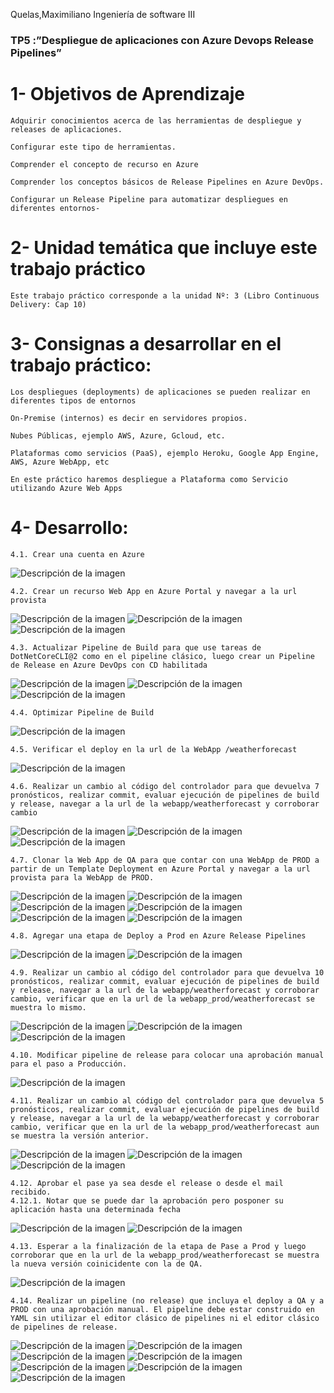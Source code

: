 Quelas,Maximiliano
Ingeniería de software III

### TP5 :”Despliegue de aplicaciones con Azure Devops Release Pipelines”

# 1- Objetivos de Aprendizaje
	Adquirir conocimientos acerca de las herramientas de despliegue y releases de aplicaciones.
	
	Configurar este tipo de herramientas.
	
	Comprender el concepto de recurso en Azure
	
	Comprender los conceptos básicos de Release Pipelines en Azure DevOps.
	
	Configurar un Release Pipeline para automatizar despliegues en diferentes entornos-

# 2- Unidad temática que incluye este trabajo práctico
	
	Este trabajo práctico corresponde a la unidad Nº: 3 (Libro Continuous Delivery: Cap 10)

# 3- Consignas a desarrollar en el trabajo práctico:
	
	Los despliegues (deployments) de aplicaciones se pueden realizar en diferentes tipos de entornos
	
	On-Premise (internos) es decir en servidores propios.
	
	Nubes Públicas, ejemplo AWS, Azure, Gcloud, etc.
	
	Plataformas como servicios (PaaS), ejemplo Heroku, Google App Engine, AWS, Azure WebApp, etc
	
	En este práctico haremos despliegue a Plataforma como Servicio utilizando Azure Web Apps

# 4- Desarrollo:

	4.1. Crear una cuenta en Azure

![Descripción de la imagen](Imagen1.png)

	4.2. Crear un recurso Web App en Azure Portal y navegar a la url provista

![Descripción de la imagen](Imagen2.png)
![Descripción de la imagen](Imagen3.png)
![Descripción de la imagen](Imagen4.png)

	4.3. Actualizar Pipeline de Build para que use tareas de DotNetCoreCLI@2 como en el pipeline clásico, luego crear un Pipeline de Release en Azure DevOps con CD habilitada

![Descripción de la imagen](Imagen5.png)
![Descripción de la imagen](Imagen6.png)
![Descripción de la imagen](Imagen7.png)

	4.4. Optimizar Pipeline de Build

![Descripción de la imagen](Imagen8.png)

	4.5. Verificar el deploy en la url de la WebApp /weatherforecast

![Descripción de la imagen](Imagen9.png)

	4.6. Realizar un cambio al código del controlador para que devuelva 7 pronósticos, realizar commit, evaluar ejecución de pipelines de build y release, navegar a la url de la webapp/weatherforecast y corroborar cambio

![Descripción de la imagen](Imagen10.png)
![Descripción de la imagen](Imagen11.png)
![Descripción de la imagen](Imagen12.png)

	4.7. Clonar la Web App de QA para que contar con una WebApp de PROD a partir de un Template Deployment en Azure Portal y navegar a la url provista para la WebApp de PROD.

![Descripción de la imagen](Imagen13.png)
![Descripción de la imagen](Imagen14.png)
![Descripción de la imagen](Imagen15.png)
![Descripción de la imagen](Imagen16.png)
![Descripción de la imagen](Imagen17.png)
![Descripción de la imagen](Imagen18.png)

	4.8. Agregar una etapa de Deploy a Prod en Azure Release Pipelines

![Descripción de la imagen](Imagen19.png)
![Descripción de la imagen](Imagen20.png)

	4.9. Realizar un cambio al código del controlador para que devuelva 10 pronósticos, realizar commit, evaluar ejecución de pipelines de build y release, navegar a la url de la webapp/weatherforecast y corroborar cambio, verificar que en la url de la webapp_prod/weatherforecast se muestra lo mismo.

![Descripción de la imagen](Imagen21.png)
![Descripción de la imagen](Imagen22.png)
![Descripción de la imagen](Imagen23.png)

	4.10. Modificar pipeline de release para colocar una aprobación manual para el paso a Producción.

![Descripción de la imagen](Imagen24.png)

	4.11. Realizar un cambio al código del controlador para que devuelva 5 pronósticos, realizar commit, evaluar ejecución de pipelines de build y release, navegar a la url de la webapp/weatherforecast y corroborar cambio, verificar que en la url de la webapp_prod/weatherforecast aun se muestra la versión anterior.

![Descripción de la imagen](Imagen25.png)
![Descripción de la imagen](Imagen26.png)
![Descripción de la imagen](Imagen27.png)

	4.12. Aprobar el pase ya sea desde el release o desde el mail recibido. 
	4.12.1. Notar que se puede dar la aprobación pero posponer su aplicación hasta una determinada fecha

![Descripción de la imagen](Imagen28.png)
![Descripción de la imagen](Imagen29.png)

	4.13. Esperar a la finalización de la etapa de Pase a Prod y luego corroborar que en la url de la webapp_prod/weatherforecast se muestra la nueva versión coinicidente con la de QA. 

![Descripción de la imagen](Imagen30.png)

	4.14. Realizar un pipeline (no release) que incluya el deploy a QA y a PROD con una aprobación manual. El pipeline debe estar construido en YAML sin utilizar el editor clásico de pipelines ni el editor clásico de pipelines de release.

![Descripción de la imagen](Imagen31.png)
![Descripción de la imagen](Imagen32.png)
![Descripción de la imagen](Imagen33.png)
![Descripción de la imagen](Imagen34.png)
![Descripción de la imagen](Imagen35.png)
![Descripción de la imagen](Imagen36.png)
![Descripción de la imagen](Imagen37.png)















